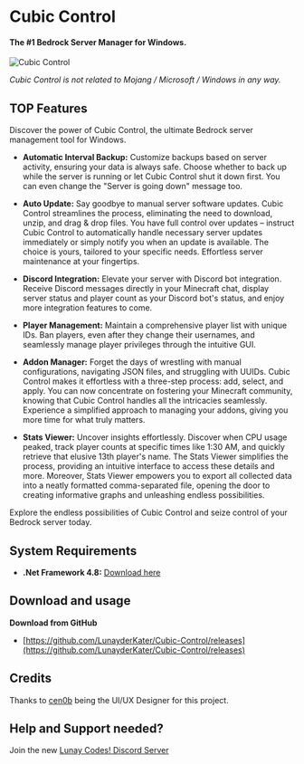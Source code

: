 # Cubic Control
#### The #1 Bedrock Server Manager for Windows.

![Cubic Control](https://lnyktr.de/wp-content/uploads/Screenshot-2023-10-27-175829.png)

*Cubic Control is not related to Mojang / Microsoft / Windows in any way.*

## TOP Features
Discover the power of Cubic Control, the ultimate Bedrock server management tool for Windows.

- **Automatic Interval Backup:** Customize backups based on server activity, ensuring your data is always safe. Choose whether to back up while the server is running or let Cubic Control shut it down first. You can even change the "Server is going down" message too.

- **Auto Update:** Say goodbye to manual server software updates. Cubic Control streamlines the process, eliminating the need to download, unzip, and drag & drop files. You have full control over updates – instruct Cubic Control to automatically handle necessary server updates immediately or simply notify you when an update is available. The choice is yours, tailored to your specific needs. Effortless server maintenance at your fingertips.

- **Discord Integration:** Elevate your server with Discord bot integration. Receive Discord messages directly in your Minecraft chat, display server status and player count as your Discord bot's status, and enjoy more integration features to come.

- **Player Management:** Maintain a comprehensive player list with unique IDs. Ban players, even after they change their usernames, and seamlessly manage player privileges through the intuitive GUI.

- **Addon Manager:** Forget the days of wrestling with manual configurations, navigating JSON files, and struggling with UUIDs. Cubic Control makes it effortless with a three-step process: add, select, and apply. You can now concentrate on fostering your Minecraft community, knowing that Cubic Control handles all the intricacies seamlessly. Experience a simplified approach to managing your addons, giving you more time for what truly matters.

- **Stats Viewer:** Uncover insights effortlessly. Discover when CPU usage peaked, track player counts at specific times like 1:30 AM, and quickly retrieve that elusive 13th player's name. The Stats Viewer simplifies the process, providing an intuitive interface to access these details and more. Moreover, Stats Viewer empowers you to export all collected data into a neatly formatted comma-separated file, opening the door to creating informative graphs and unleashing endless possibilities.

Explore the endless possibilities of Cubic Control and seize control of your Bedrock server today.

## System Requirements
+ **.Net Framework 4.8:** [Download here](https://dotnet.microsoft.com/en-us/download/dotnet-framework/thank-you/net48-web-installer)

## Download and usage

**Download from GitHub**
+ [https://github.com/LunayderKater/Cubic-Control/releases](https://github.com/LunayderKater/Cubic-Control/releases)


## Credits
Thanks to [cen0b](https://e-z.bio/cen0b) being the UI/UX Designer for this project.


## Help and Support needed?
Join the new [Lunay Codes! Discord Server](https://discord.gg/tjtf974wKA)

